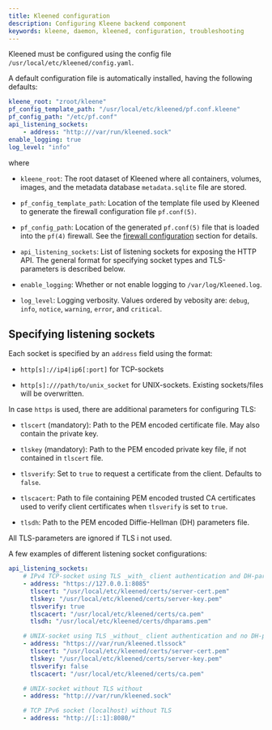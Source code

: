 ```yaml
---
title: Kleened configuration
description: Configuring Kleene backend component
keywords: kleene, daemon, kleened, configuration, troubleshooting
---
```


Kleened must be configured using the config file
`/usr/local/etc/kleened/config.yaml`.

A default configuration file is automatically installed, having the following
defaults:

```yaml
kleene_root: "zroot/kleene"
pf_config_template_path: "/usr/local/etc/kleened/pf.conf.kleene"
pf_config_path: "/etc/pf.conf"
api_listening_sockets:
    - address: "http:///var/run/kleened.sock"
enable_logging: true
log_level: "info"
```

where

- `kleene_root`: The root dataset of Kleened where all containers, volumes, images,
  and the metadata database `metadata.sqlite` file are stored.

- `pf_config_template_path`: Location of the template file used by Kleened to
  generate the firewall configuration file `pf.conf(5)`.

- `pf_config_path`: Location of the generated `pf.conf(5)` file that is loaded into
  the `pf(4)` firewall. See the [firewall configuration](/run/network/firewall) section
  for details.

- `api_listening_sockets`: List of listening sockets for exposing the HTTP API.
  The general format for specifying socket types and TLS-parameters is described
  below.

- `enable_logging`: Whether or not enable logging to `/var/log/Kleened.log`.

- `log_level`: Logging verbosity. Values ordered by vebosity are: `debug`, `info`,
  `notice`, `warning`, `error`, and `critical`.

## Specifying listening sockets

Each socket is specified by an `address` field using the format:

- `http[s]://ip4|ip6[:port]` for TCP-sockets

- `http[s]:///path/to/unix_socket` for UNIX-sockets. Existing sockets/files will
  be overwritten.

In case `https` is used, there are additional parameters for configuring TLS:

- `tlscert` (mandatory): Path to the PEM encoded certificate file. May also contain the private key.
- `tlskey` (mandatory): Path to the PEM encoded private key file, if not
  contained in `tlscert` file.

- `tlsverify`: Set to `true` to request a certificate from the client. Defaults to `false`.

- `tlscacert`: Path to file containing PEM encoded trusted CA certificates used
  to verify client certificates when `tlsverify` is set to `true`.

- `tlsdh`: Path to the PEM encoded Diffie-Hellman (DH) parameters file.

All TLS-parameters are ignored if TLS i not used.

A few examples of different listening socket configurations:

```yaml
api_listening_sockets:
    # IPv4 TCP-socket using TLS _with_ client authentication and DH-parameters
    - address: "https://127.0.0.1:8085"
      tlscert: "/usr/local/etc/kleened/certs/server-cert.pem"
      tlskey: "/usr/local/etc/kleened/certs/server-key.pem"
      tlsverify: true
      tlscacert: "/usr/local/etc/kleened/certs/ca.pem"
      tlsdh: "/usr/local/etc/kleened/certs/dhparams.pem"

    # UNIX-socket using TLS _without_ client authentication and no DH-parameters
    - address: "https:///var/run/kleened.tlssock"
      tlscert: "/usr/local/etc/kleened/certs/server-cert.pem"
      tlskey: "/usr/local/etc/kleened/certs/server-key.pem"
      tlsverify: false
      tlscacert: "/usr/local/etc/kleened/certs/ca.pem"

    # UNIX-socket without TLS without
    - address: "http:///var/run/kleened.sock"

    # TCP IPv6 socket (localhost) without TLS
    - address: "http://[::1]:8080/"
```
